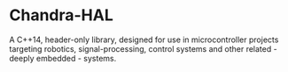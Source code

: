 # Chandra-HAL
A C++14, header-only library, designed for use in microcontroller projects targeting robotics, signal-processing, control systems and other related - deeply embedded - systems.
